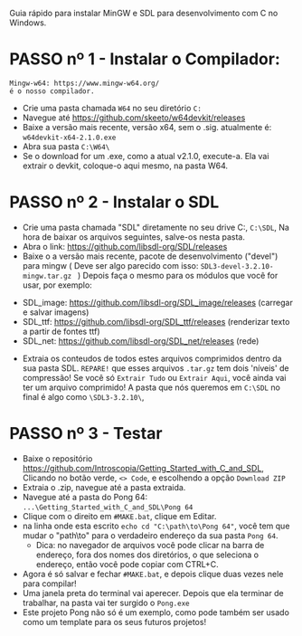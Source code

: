 Guia rápido para instalar MinGW e SDL para desenvolvimento com C no Windows.

# PASSO nº 1 - Instalar o Compilador:
	Mingw-w64: https://www.mingw-w64.org/
	é o nosso compilador.
- Crie uma pasta chamada `W64` no seu diretório `C:`
- Navegue até https://github.com/skeeto/w64devkit/releases
- Baixe a versão mais recente, versão x64, sem o .sig. atualmente é: `w64devkit-x64-2.1.0.exe`
- Abra sua pasta `C:\W64\`
- Se o download for um .exe, como a atual v2.1.0, execute-a. Ela vai extrair o devkit, coloque-o aqui mesmo, na pasta W64.

# PASSO nº 2 - Instalar o SDL
- Crie uma pasta chamada "SDL" diretamente no seu drive C:, `C:\SDL`,
	Na hora de baixar os arquivos seguintes, salve-os nesta pasta.
- Abra o link: https://github.com/libsdl-org/SDL/releases
- Baixe o a versão mais recente, pacote de desenvolvimento ("devel") para mingw
	( Deve ser algo parecido com isso: `SDL3-devel-3.2.10-mingw.tar.gz ` )
Depois faça o mesmo para os módulos que você for usar, por exemplo:
* SDL_image: https://github.com/libsdl-org/SDL_image/releases (carregar e salvar imagens)
* SDL_ttf: https://github.com/libsdl-org/SDL_ttf/releases (renderizar texto a partir de fontes ttf)
* SDL_net: https://github.com/libsdl-org/SDL_net/releases (rede)

- Extraia os conteudos de todos estes arquivos comprimidos dentro da sua pasta SDL. 
`REPARE!` que esses arquivos `.tar.gz` tem dois 'níveis' de compressão! 
Se você só `Extrair Tudo` ou `Extrair Aqui`, você ainda vai ter um arquivo comprimido!
A pasta que nós queremos em `C:\SDL` no final é algo como `\SDL3-3.2.10\`, 

# PASSO nº 3 - Testar
- Baixe o repositório https://github.com/Introscopia/Getting_Started_with_C_and_SDL,
  Clicando no botão verde, `<> Code`, e escolhendo a opção `Download ZIP`
- Extraia o .zip, navegue até a pasta extraida.
- Navegue até a pasta do Pong 64: `...\Getting_Started_with_C_and_SDL\Pong 64`
- Clique com o direito em `#MAKE.bat`, clique em Editar.
- na linha onde esta escrito `echo cd "C:\path\to\Pong 64"`, 
  você tem que mudar o "path\to" para o verdadeiro endereço da sua pasta `Pong 64`.
	- Dica: no navegador de arquivos você pode clicar na barra de endereço, fora dos nomes dos diretórios, o que seleciona o endereço, então você pode copiar com CTRL+C.
- Agora é só salvar e fechar `#MAKE.bat`, e depois clique duas vezes nele para compilar!
- Uma janela preta do terminal vai aperecer. 
  Depois que ela terminar de trabalhar, na pasta vai ter surgido o `Pong.exe`
- Este projeto Pong não só é um exemplo, como pode também ser usado como um template para os seus futuros projetos!